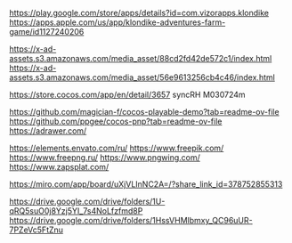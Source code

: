 https://play.google.com/store/apps/details?id=com.vizorapps.klondike
https://apps.apple.com/us/app/klondike-adventures-farm-game/id1127240206

https://x-ad-assets.s3.amazonaws.com/media_asset/88cd2fd42de572c1/index.html
https://x-ad-assets.s3.amazonaws.com/media_asset/56e9613256cb4c46/index.html

https://store.cocos.com/app/en/detail/3657
syncRH
M030724m

https://github.com/magician-f/cocos-playable-demo?tab=readme-ov-file
https://github.com/ppgee/cocos-pnp?tab=readme-ov-file
https://adrawer.com/

https://elements.envato.com/ru/
https://www.freepik.com/
https://www.freepng.ru/
https://www.pngwing.com/
https://www.zapsplat.com/

https://miro.com/app/board/uXjVLInNC2A=/?share_link_id=378752855313

https://drive.google.com/drive/folders/1U-qRQ5suO0j8Yzj5YI_7s4NoLfzfmd8P
https://drive.google.com/drive/folders/1HssVHMlbmxy_QC96uUR-7PZeVc5FtZnu
